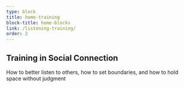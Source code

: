 ```yaml
---
type: block
title: home-training
block-title: home-blocks
link: /listening-training/
order: 2
---
```


## Training in Social Connection

How to better listen to others, how to set boundaries, and how to hold space without judgment